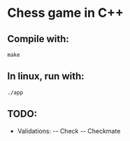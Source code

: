# Chess game in C++

## Compile with:

```
make
```

## In linux, run with:

```
./app
```

## TODO:

- Validations:
  -- Check
  -- Checkmate
